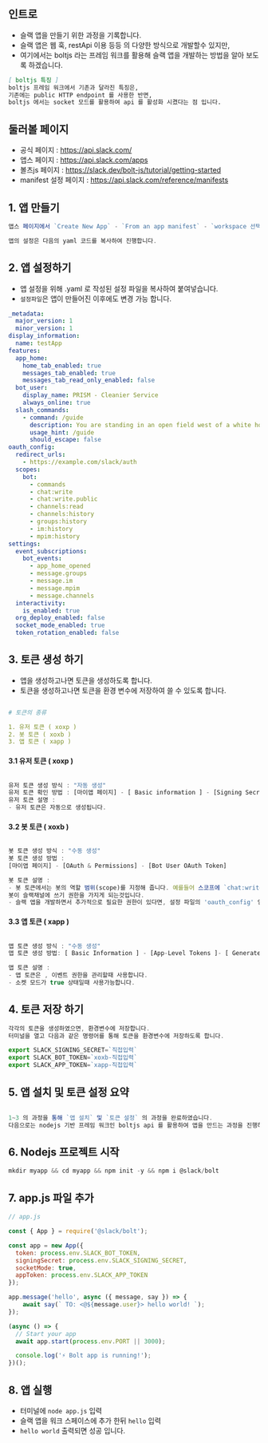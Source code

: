 ## 인트로 
- 슬랙 앱을 만들기 위한 과정을 기록합니다.
- 슬랙 앱은 웹 훅, restApi 이용 등등 의 다양한 방식으로 개발할수 있지만,
- 여기에서는 boltjs 라는 프레임 워크를 활용해 슬랙 앱을 개발하는 방법을 알아 보도록 하겠습니다.

```md
[ boltjs 특징 ]
boltjs 프레임 워크에서 기존과 달라진 특징은, 
기존에는 public HTTP endpoint 를 사용한 반면,
boltjs 에서는 socket 모드를 활용하여 api 를 활성화 시켰다는 점 입니다.
```
## 둘러볼 페이지
- 공식 페이지 : https://api.slack.com/
- 앱스 페이지 : https://api.slack.com/apps
- 볼츠js 페이지 : https://slack.dev/bolt-js/tutorial/getting-started
- manifest 설정 페이지 : https://api.slack.com/reference/manifests

## 1. 앱 만들기
```js
앱스 페이지에서 `Create New App` - `From an app manifest` - `workspace 선택` 을 클릭 하여 앱 생성을 진행 합니다.

앱의 설정은 다음의 yaml 코드를 복사하여 진행합니다.
```

## 2. 앱 설정하기 
- 앱 설정을 위해 .yaml 로 작성된 설정 파일을 복사하여 붙여넣습니다.
- `설정파일`은 앱이 만들어진 이후에도 변경 가능 합니다. 

```yaml
_metadata:
  major_version: 1
  minor_version: 1
display_information:
  name: testApp
features:
  app_home:
    home_tab_enabled: true
    messages_tab_enabled: true
    messages_tab_read_only_enabled: false
  bot_user:
    display_name: PRISM - Cleanier Service
    always_online: true
  slash_commands:
    - command: /guide
      description: You are standing in an open field west of a white house, with a boarded front door. There is a small mailbox here.
      usage_hint: /guide
      should_escape: false
oauth_config:
  redirect_urls:
    - https://example.com/slack/auth
  scopes:
    bot:
      - commands
      - chat:write
      - chat:write.public
      - channels:read
      - channels:history
      - groups:history
      - im:history
      - mpim:history
settings:
  event_subscriptions:
    bot_events:
      - app_home_opened
      - message.groups
      - message.im
      - message.mpim
      - message.channels
  interactivity:
    is_enabled: true
  org_deploy_enabled: false
  socket_mode_enabled: true
  token_rotation_enabled: false
```

## 3. 토큰 생성 하기
- 앱을 생성하고나면 토큰을 생성하도록 합니다.
- 토큰을 생성하고나면 토큰을 환경 변수에 저장하여 쓸 수 있도록 합니다.

```yaml

# 토큰의 종류

1. 유저 토큰 ( xoxp ) 
2. 봇 토큰 ( xoxb ) 
3. 앱 토큰 ( xapp ) 

```

#### 3.1 유저 토큰 ( xoxp ) 
```js

유저 토큰 생성 방식 : "자동 생성"
유저 토큰 확인 방법 : [마이앱 페이지] - [ Basic information ] - [Signing Secret]
유저 토큰 설명 : 
- 유저 토큰은 자동으로 생성됩니다.

```
#### 3.2 봇 토큰 ( xoxb ) 
```js

봇 토큰 생성 방식 : "수동 생성"
봇 토큰 생성 방법 : 
[마이앱 페이지] - [OAuth & Permissions] - [Bot User OAuth Token]

봇 토큰 설명 :
- 봇 토큰에서는 봇의 역할 범위(scope)를 지정해 줍니다. 예를들어 스코프에 `chat:write` 를 추가하면,
봇이 슬랙채널에 쓰기 권한을 가지게 되는것입니다.
- 슬랙 앱을 개발하면서 추가적으로 필요한 권한이 있다면, 설정 파일의 'oauth_config' 영역에서 권한을 추가 하면됩니다.

```
#### 3.3 앱 토큰 ( xapp ) 
```js

앱 토큰 생성 방식 : "수동 생성"
앱 토큰 생성 방법: [ Basic Information ] - [App-Level Tokens ]- [ Generate Token and Scopes ] - [ 스코프 설정 ] - [ generate ]

앱 토큰 설명 :
- 앱 토큰은 , 이벤트 권한을 관리할때 사용합니다. 
- 소켓 모드가 true 상태일때 사용가능합니다.

```

## 4. 토큰 저장 하기
```js
각각의 토큰을 생성하였으면, 환경변수에 저장합니다.
터미널을 열고 다음과 같은 명령어를 통해 토큰을 환경변수에 저장하도록 합니다.
```
```js
export SLACK_SIGNING_SECRET=`직접입력`
export SLACK_BOT_TOKEN=`xoxb-직접입력`
export SLACK_APP_TOKEN=`xapp-직접입력`
```
## 5. 앱 설치 및 토큰 설정  요약
```js

1~3 의 과정을 통해 `앱 설치` 및 `토큰 설정` 의 과정을 완료하였습니다.
다음으로는 nodejs 기반 프레임 워크인 boltjs api 를 활용하여 앱을 만드는 과정을 진행하겠습니다.

```

## 6. Nodejs 프로젝트 시작
```js
mkdir myapp && cd myapp && npm init -y && npm i @slack/bolt
```

## 7. app.js 파일 추가
```js
// app.js

const { App } = require('@slack/bolt');

const app = new App({
  token: process.env.SLACK_BOT_TOKEN,
  signingSecret: process.env.SLACK_SIGNING_SECRET,
  socketMode: true,
  appToken: process.env.SLACK_APP_TOKEN
});

app.message('hello', async ({ message, say }) => { 
    await say(` TO: <@${message.user}> hello world! `);
});

(async () => {
  // Start your app
  await app.start(process.env.PORT || 3000);

  console.log('⚡️ Bolt app is running!');
})();

```

## 8. 앱 실행
- 터미널에 `node app.js` 입력
- 슬랙 앱을 워크 스페이스에 추가 한뒤 `hello` 입력
- `hello world` 출력되면 성공 입니다.